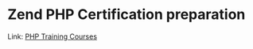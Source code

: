 # Zend PHP Certification preparation

Link: [PHP Training Courses](https://www.zend.com/training/php)
